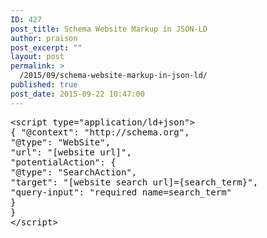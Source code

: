 ```yaml
---
ID: 427
post_title: Schema Website Markup in JSON-LD
author: praison
post_excerpt: ""
layout: post
permalink: >
  /2015/09/schema-website-markup-in-json-ld/
published: true
post_date: 2015-09-22 10:47:00
---
```

<pre>&lt;script type="application/ld+json"&gt;
{ "@context": "http://schema.org",
"@type": "WebSite",
"url": "[website url]",
"potentialAction": {
"@type": "SearchAction",
"target": "[website search url]={search_term}",
"query-input": "required name=search_term"
}
}
&lt;/script&gt;</pre>